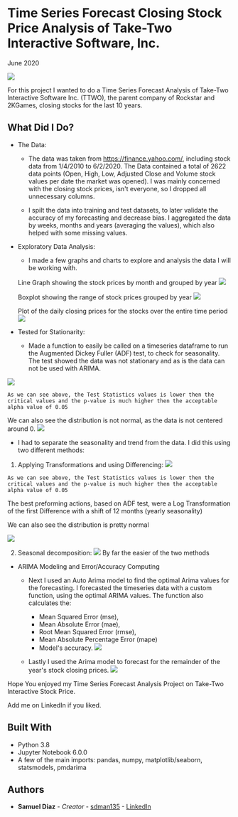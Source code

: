 # Time Series Forecast Closing Stock Price Analysis of Take-Two Interactive Software, Inc.

June 2020

![](images/T2_banner.png)


For this project I wanted to do a Time Series Forecast Analysis of Take-Two Interactive Software Inc. (TTWO), the parent company of Rockstar and 2KGames, closing stocks for the last 10 years.



## What Did I Do?


* The Data:

  - The data was taken from https://finance.yahoo.com/, including stock data from 1/4/2010 to 6/2/2020. The Data contained a total of 2622 data points (Open, High, Low, Adjusted Close and Volume stock values per date the market was opened). I was mainly concerned with the closing stock prices, isn't everyone, so I dropped all unnecessary columns.

  - I spilt the data into training and test datasets, to later validate the accuracy of my forecasting and decrease bias. I aggregated the data by weeks, months and years (averaging the values), which also helped with some missing values.

* Exploratory Data Analysis:

  -  I made a few graphs and charts to explore and analysis the data I will be working with.

  Line Graph showing the stock prices by month and grouped by year
![](images/yearly_stock.png)

  Boxplot showing the range of stock prices grouped by year
![](images/boxplot.png)

  Plot of the daily closing prices for the stocks over the entire time period
![](images/daily_stocks.png)


* Tested for Stationarity:


  - Made a function to easily be called on a timeseries dataframe to run the Augmented Dickey Fuller (ADF) test, to check for seasonality. The test showed the data was not stationary and as is the data can not be used with ARIMA.

![](images/ADF_orginal.png)

    As we can see above, the Test Statistics values is lower then the critical values and the p-value is much higher then the acceptable alpha value of 0.05

  We can also see the distribution is not normal, as the data is not centered around 0.
  ![](images/monthly_dist.png)

  -  I had to separate the seasonality and trend from the data. I did this using two different methods:


  1) Applying Transformations and using Differencing:
![](images/ADF_Log_Diff.png)

    As we can see above, the Test Statistics values is lower then the critical values and the p-value is much higher then the acceptable alpha value of 0.05

  The best preforming actions, based on ADF test, were a Log Transformation of the first Difference with a shift of 12 months (yearly seasonality)

  We can also see the distribution is pretty normal

  ![](images/log_diff_dist.png)


  2) Seasonal decomposition:
![](images/seasonal_decompo.png)
  By far the easier of the two methods

* ARIMA Modeling and Error/Accuracy Computing

  - Next I used an Auto Arima model to find the optimal Arima values for the forecasting. I forecasted the timeseries data with a custom function, using the optimal ARIMA values. The function also calculates the:
    - Mean Squared Error (mse),
    - Mean Absolute Error (mae),
    - Root Mean Squared Error (rmse),
    - Mean Absolute Percentage Error (mape)
    - Model's accuracy.
![](images/forecast_base.png)

  - Lastly I used the Arima model to forecast for the remainder of the year's stock closing prices.
![](images/forecast_final.png)


Hope You enjoyed my Time Series Forecast Analysis Project on Take-Two Interactive Stock Price.

Add me on LinkedIn if you liked.

## Built With

* Python 3.8
* Jupyter Notebook 6.0.0
* A few of the main imports: pandas, numpy, matplotlib/seaborn, statsmodels, pmdarima


## Authors

* **Samuel Diaz** - *Creator* - [sdman135](https://github.com/sdman135/) - [LinkedIn](https://www.linkedin.com/in/samuel-diaz-data-scientist)
